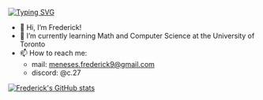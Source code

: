[![Typing SVG](https://readme-typing-svg.demolab.com?font=Fira+Code&size=17&pause=1000&color=39F7B3&width=435&lines=Another+roof%2C+another+proof.+-+Paul+Erdos)](https://git.io/typing-svg)


* 👋 Hi, I’m Frederick!
* 🌱 I’m currently learning Math and Computer Science at the University of Toronto
* 📫 How to reach me:
  - mail: meneses.frederick9@gmail.com
  - discord: @c.27

[![Frederick's GitHub stats](https://github-readme-stats.vercel.app/api?username=avinight)](https://github.com/avinight/github-readme-stats)

<!---
avinight/avinight is a ✨ special ✨ repository because its `README.md` (this file) appears on your GitHub profile.
You can click the Preview link to take a look at your changes.
--->
